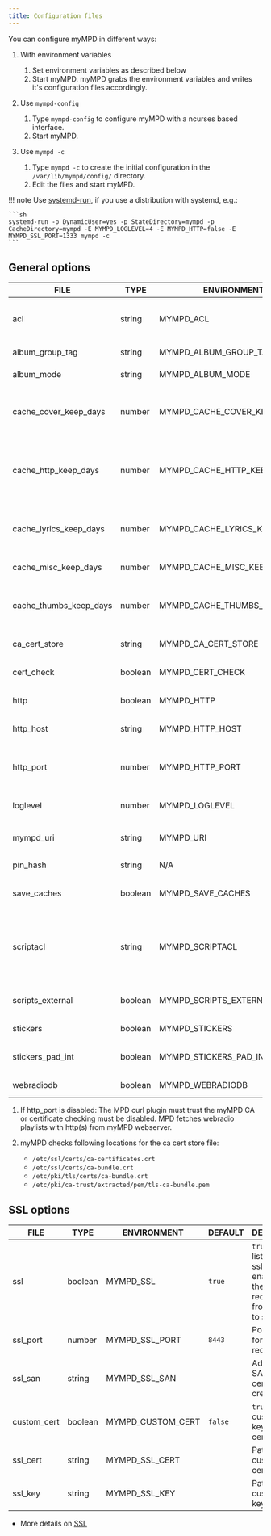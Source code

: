 ```yaml
---
title: Configuration files
---
```


You can configure myMPD in different ways:

1. With environment variables
    1. Set environment variables as described below
    2. Start myMPD. myMPD grabs the environment variables and writes it's configuration files accordingly.

2. Use `mympd-config`
    1. Type `mympd-config` to configure myMPD with a ncurses based interface.
    2. Start myMPD.

3. Use `mympd -c`
    1. Type `mympd -c` to create the initial configuration in the `/var/lib/mympd/config/` directory.
    2. Edit the files and start myMPD.

!!! note
    Use [systemd-run](../030-running.md#manual-startup), if you use a distribution with systemd, e.g.:

    ```sh
    systemd-run -p DynamicUser=yes -p StateDirectory=mympd -p CacheDirectory=mympd -E MYMPD_LOGLEVEL=4 -E MYMPD_HTTP=false -E MYMPD_SSL_PORT=1333 mympd -c
    ```

## General options

| FILE | TYPE | ENVIRONMENT | DEFAULT | DESCRIPTION |
| ---- | ---- | ----------- | ------- | ----------- |
| acl | string | MYMPD_ACL | | ACL to access the myMPD webserver: [ACL](acl.md), allows all hosts in the default configuration |
| album_group_tag | string | MYMPD_ALBUM_GROUP_TAG | `Date` | Additional tag to group albums |
| album_mode | string | MYMPD_ALBUM_MODE | `adv` | Set the album mode: `adv` or `simple` |
| cache_cover_keep_days | number | MYMPD_CACHE_COVER_KEEP_DAYS | `31` | How long to keep images in the cover cache; 0 to disable the cache; -1 to disable pruning of the cache. |
| cache_http_keep_days | number | MYMPD_CACHE_HTTP_KEEP_DAYS | `31` | How long to keep successful responses in the http client cache; 0 to disable the cache; -1 to disable pruning of the cache. |
| cache_lyrics_keep_days | number | MYMPD_CACHE_LYRICS_KEEP_DAYS | `31` | How long to keep lyrics in the lyrics cache; 0 to disable the cache; -1 to disable pruning of the cache. |
| cache_misc_keep_days | number | MYMPD_CACHE_MISC_KEEP_DAYS | `1` | How long to keep files in the misc cache. |
| cache_thumbs_keep_days | number | MYMPD_CACHE_THUMBS_KEEP_DAYS | `31` | How long to keep images in the thumbnail cache; 0 to disable the cache; -1 to disable pruning of the cache. |
| ca_cert_store | string | MYMPD_CA_CERT_STORE | [2] | Path to the system CA certificate store. |
| cert_check | boolean | MYMPD_CERT_CHECK | `true` | Enable certificate checking for outgoing https connections. |
| http | boolean | MYMPD_HTTP | true | `true` = Enable listening on http_port |
| http_host | string | MYMPD_HTTP_HOST | `[::]` | IP address to listen on, use `[::]` to listen on IPv6 and IPv4 |
| http_port | number | MYMPD_HTTP_PORT | `8080` | Port to listen for plain http requests. Redirects to `ssl_port` if `ssl` is set to `true`. [1] |
| loglevel | number | MYMPD_LOGLEVEL | `5` | [Logging](logging.md) - this environment variable is always used |
| mympd_uri | string | MYMPD_URI | `auto` | `auto` or uri to myMPD listening port, e.g. `https://192.168.1.1/mympd` |
| pin_hash | string | N/A | | SHA256 hash of pin, create it with `mympd -p` |
| save_caches | boolean | MYMPD_SAVE_CACHES | `true` | `true` = saves caches between restart, `false` = create caches on startup |
| scriptacl | string | MYMPD_SCRIPTACL | `+127.0.0.1` | ACL to access the myMPD script backend: [ACL](acl.md), allows only local connections in the default configuration. The acl above must also grant access. |
| scripts_external | boolean | MYMPD_SCRIPTS_EXTERNAL | `false` | Allow myMPD to execute external scripts vie the `/script-api`-Endpoint. |
| stickers | boolean | MYMPD_STICKERS | `true` | Enables the support for MPD stickers. |
| stickers_pad_int | boolean | MYMPD_STICKERS_PAD_INT | `false` | Enables the padding of integer sticker values (12 digits). |
| webradiodb | boolean | MYMPD_WEBRADIODB | `true` | Enables the WebradioDB integration. |

1. If http_port is disabled: The MPD curl plugin must trust the myMPD CA or certificate checking must be disabled. MPD fetches webradio playlists with http(s) from myMPD webserver.
2. myMPD checks following locations for the ca cert store file:

    - `/etc/ssl/certs/ca-certificates.crt`
    - `/etc/ssl/certs/ca-bundle.crt`
    - `/etc/pki/tls/certs/ca-bundle.crt`
    - `/etc/pki/ca-trust/extracted/pem/tls-ca-bundle.pem`

## SSL options

| FILE | TYPE | ENVIRONMENT | DEFAULT | DESCRIPTION |
| ---- | ---- | ----------- | ------- | ----------- |
| ssl | boolean | MYMPD_SSL | `true` | `true` = enable listening on ssl_port, enables also the redirection from http_port to ssl_port |
| ssl_port | number | MYMPD_SSL_PORT | `8443` | Port to listen for https requests |
| ssl_san | string | MYMPD_SSL_SAN | | Additional SAN for certificate creation |
| custom_cert | boolean | MYMPD_CUSTOM_CERT | `false` | `true` = use custom ssl key and certificate |
| ssl_cert | string | MYMPD_SSL_CERT | | Path to custom ssl certificate file |
| ssl_key | string | MYMPD_SSL_KEY | | Path to custom ssl key file |

- More details on [SSL](ssl.md)
